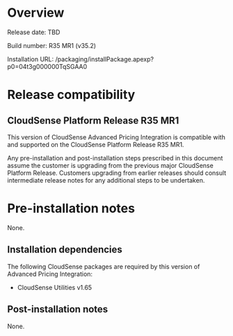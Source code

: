 # Overview

Release date: TBD

Build number: R35 MR1 (v35.2)

Installation URL: /packaging/installPackage.apexp?p0=04t3g000000TqSGAA0

# Release compatibility

## CloudSense Platform Release R35 MR1

This version of CloudSense Advanced Pricing Integration is compatible with and supported on the CloudSense Platform Release R35 MR1.


Any pre-installation and post-installation steps prescribed in this document assume the customer is upgrading from the previous major CloudSense Platform Release.
Customers upgrading from earlier releases should consult intermediate release notes for any additional steps to be undertaken.


# Pre-installation notes

None.

## Installation dependencies

The following CloudSense packages are required by this version of Advanced Pricing Integration:

- CloudSense Utilities v1.65

## Post-installation notes

None.